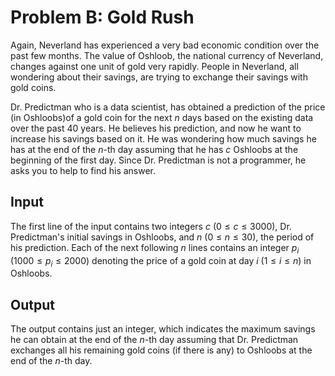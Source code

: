 # Problem B: Gold Rush

Again, Neverland has experienced a very bad economic condition over the past few months. The value of Oshloob, the national currency of Neverland, changes against one unit of gold very rapidly. People in Neverland, all wondering about their savings, are trying to exchange their savings with gold coins.

Dr. Predictman who is a data scientist, has obtained a prediction of the price (in Oshloobs)of a gold coin for the next $n$ days based on the existing data over the past 40 years. He believes his prediction, and now he want to increase his savings based on it. He was wondering how much savings he has at the end of the $n$-th day assuming that he has $c$ Oshloobs at the beginning of the first day. Since Dr. Predictman is not a programmer, he asks you to help to find his answer.

## Input

The first line of the input contains two integers $c$ ($0 \le c \le 3000$), Dr. Predictman's initial savings in Oshloobs, and $n$ ($0 \le n \le 30$), the period of his prediction. Each of the next following $n$ lines contains an integer $p_i$ ($1000 \le p_i \le 2000$) denoting the price of a gold coin at day $i$ ($1 \le i \le n$) in Oshloobs.

## Output

The output contains just an integer, which indicates the maximum savings he can obtain at the end of the $n$-th day assuming that Dr. Predictman exchanges all his remaining gold coins (if there is any) to Oshloobs at the end of the $n$-th day.
